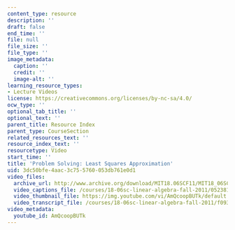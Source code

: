 ```yaml
---
content_type: resource
description: ''
draft: false
end_time: ''
file: null
file_size: ''
file_type: ''
image_metadata:
  caption: ''
  credit: ''
  image-alt: ''
learning_resource_types:
- Lecture Videos
license: https://creativecommons.org/licenses/by-nc-sa/4.0/
ocw_type: ''
optional_tab_title: ''
optional_text: ''
parent_title: Resource Index
parent_type: CourseSection
related_resources_text: ''
resource_index_text: ''
resourcetype: Video
start_time: ''
title: 'Problem Solving: Least Squares Approximation'
uid: 3dc50bfe-4aac-3c75-5760-053db761e0d1
video_files:
  archive_url: http://www.archive.org/download/MIT18.06SCF11/MIT18_06SC_110531_B1_300k.mp4
  video_captions_file: /courses/18-06sc-linear-algebra-fall-2011/052381dbfb29511683f9cdd12ca0a913_AmQcoopBUTk.vtt
  video_thumbnail_file: https://img.youtube.com/vi/AmQcoopBUTk/default.jpg
  video_transcript_file: /courses/18-06sc-linear-algebra-fall-2011/f0931a3768f4b043970be18650568e41_AmQcoopBUTk.pdf
video_metadata:
  youtube_id: AmQcoopBUTk
---
```

